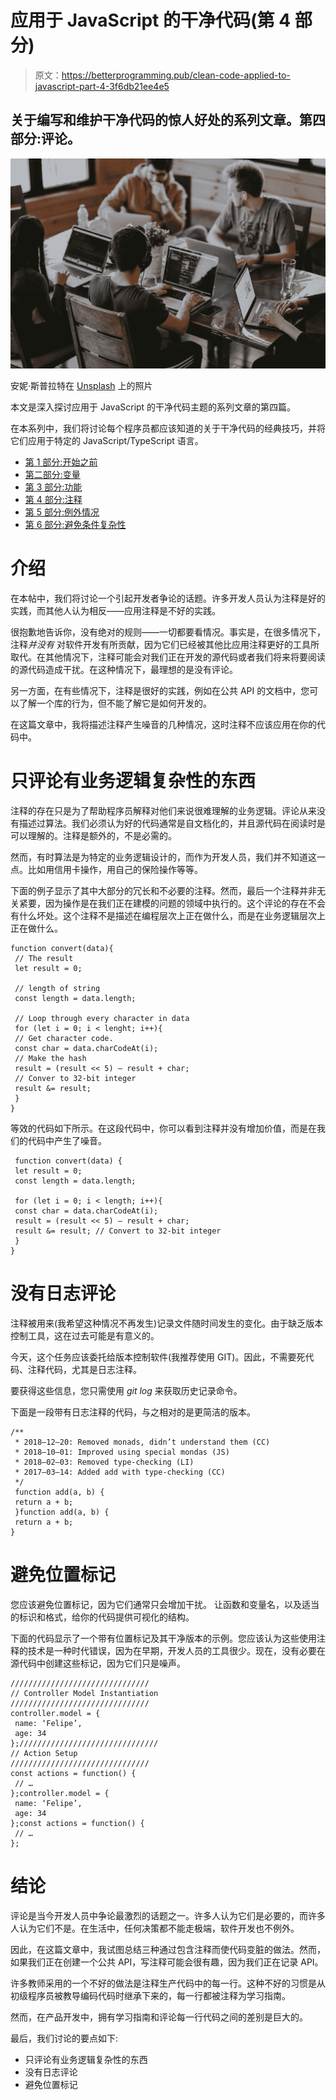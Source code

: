 # 应用于 JavaScript 的干净代码(第 4 部分)

> 原文：<https://betterprogramming.pub/clean-code-applied-to-javascript-part-4-3f6db21ee4e5>

## 关于编写和维护干净代码的惊人好处的系列文章。第四部分:评论。

![](img/b9a1822b721cd36857cacba29610ede9.png)

安妮·斯普拉特在 [Unsplash](https://unsplash.com/s/photos/team?utm_source=unsplash&utm_medium=referral&utm_content=creditCopyText) 上的照片

本文是深入探讨应用于 JavaScript 的干净代码主题的系列文章的第四篇。

在本系列中，我们将讨论每个程序员都应该知道的关于干净代码的经典技巧，并将它们应用于特定的 JavaScript/TypeScript 语言。

*   [第 1 部分:开始之前](https://medium.com/better-programming/clean-code-applied-to-javascript-part-1-9f3badd5715)
*   [第二部分:变量](https://medium.com/better-programming/clean-code-applied-to-javascript-part-ii-variables-8302f01e539c)
*   [第 3 部分:功能](https://medium.com/@ccaballero/clean-code-applied-to-javascript-part-3-functions-f9f26b221736)
*   [第 4 部分:注释](https://medium.com/better-programming/clean-code-applied-to-javascript-part-4-3f6db21ee4e5)
*   [第 5 部分:例外情况](https://medium.com/better-programming/clean-code-applied-to-javascript-part-5-exceptions-d46e07691c19)
*   [第 6 部分:避免条件复杂性](https://medium.com/better-programming/clean-code-applied-to-javascript-part-6-avoid-conditional-complexity-5ee9cbb1b26a)

# 介绍

在本帖中，我们将讨论一个引起开发者争论的话题。许多开发人员认为注释是好的实践，而其他人认为相反——应用注释是不好的实践。

很抱歉地告诉你，没有绝对的规则——一切都要看情况。事实是，在很多情况下，注释*并没有* 对软件开发有所贡献，因为它们已经被其他比应用注释更好的工具所取代。在其他情况下，注释可能会对我们正在开发的源代码或者我们将来将要阅读的源代码造成干扰。在这种情况下，最理想的是没有评论。

另一方面，在有些情况下，注释是很好的实践，例如在公共 API 的文档中，您可以了解一个库的行为，但不能了解它是如何开发的。

在这篇文章中，我将描述注释产生噪音的几种情况，这时注释不应该应用在你的代码中。

# 只评论有业务逻辑复杂性的东西

注释的存在只是为了帮助程序员解释对他们来说很难理解的业务逻辑。评论从来没有描述过算法。我们必须认为好的代码通常是自文档化的，并且源代码在阅读时是可以理解的。注释是额外的，不是必需的。

然而，有时算法是为特定的业务逻辑设计的，而作为开发人员，我们并不知道这一点。比如用信用卡操作，用自己的保险操作等等。

下面的例子显示了其中大部分的冗长和不必要的注释。然而，最后一个注释并非无关紧要，因为操作是在我们正在建模的问题的领域中执行的。这个评论的存在不会有什么坏处。这个注释不是描述在编程层次上正在做什么，而是在业务逻辑层次上正在做什么。

```
function convert(data){
 // The result
 let result = 0;

 // length of string
 const length = data.length;

 // Loop through every character in data
 for (let i = 0; i < lenght; i++){
 // Get character code.
 const char = data.charCodeAt(i);
 // Make the hash
 result = (result << 5) — result + char;
 // Conver to 32-bit integer
 result &= result;
 }
}
```

等效的代码如下所示。在这段代码中，你可以看到注释并没有增加价值，而是在我们的代码中产生了噪音。

```
 function convert(data) {
 let result = 0;
 const length = data.length;

 for (let i = 0; i < length; i++){
 const char = data.charCodeAt(i);
 result = (result << 5) — result + char;
 result &= result; // Convert to 32-bit integer
 }
}
```

# 没有日志评论

注释被用来(我希望这种情况不再发生)记录文件随时间发生的变化。由于缺乏版本控制工具，这在过去可能是有意义的。

今天，这个任务应该委托给版本控制软件(我推荐使用 GIT)。因此，不需要死代码、注释代码，尤其是日志注释。

要获得这些信息，您只需使用 *git log* 来获取历史记录命令。

下面是一段带有日志注释的代码，与之相对的是更简洁的版本。

```
/**
 * 2018–12–20: Removed monads, didn’t understand them (CC)
 * 2018–10–01: Improved using special mondas (JS)
 * 2018–02–03: Removed type-checking (LI)
 * 2017–03–14: Added add with type-checking (CC)
 */
 function add(a, b) {
 return a + b;
 }function add(a, b) {
 return a + b;
}
```

# 避免位置标记

您应该避免位置标记，因为它们通常只会增加干扰。
让函数和变量名，以及适当的标识和格式，给你的代码提供可视化的结构。

下面的代码显示了一个带有位置标记及其干净版本的示例。您应该认为这些使用注释的技术是一种时代错误，因为在早期，开发人员的工具很少。现在，没有必要在源代码中创建这些标记，因为它们只是噪声。

```
///////////////////////////////
// Controller Model Instantiation
///////////////////////////////
controller.model = {
 name: ‘Felipe’,
 age: 34
};///////////////////////////////
// Action Setup
///////////////////////////////
const actions = function() {
 // …
};controller.model = {
 name: ‘Felipe’,
 age: 34
};const actions = function() {
 // …
};
```

# 结论

评论是当今开发人员中争论最激烈的话题之一。许多人认为它们是必要的，而许多人认为它们不是。在生活中，任何决策都不能走极端，软件开发也不例外。

因此，在这篇文章中，我试图总结三种通过包含注释而使代码变脏的做法。然而，如果我们正在创建一个公共 API，写注释可能会很有趣，因为我们正在记录 API。

许多教师采用的一个不好的做法是注释生产代码中的每一行。这种不好的习惯是从初级程序员被教导编码代码时继承下来的，每一行都被注释为学习指南。

然而，在产品开发中，拥有学习指南和评论每一行代码之间的差别是巨大的。

最后，我们讨论的要点如下:

*   只评论有业务逻辑复杂性的东西
*   没有日志评论
*   避免位置标记